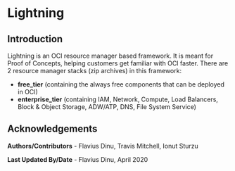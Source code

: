# Lightning

## Introduction
Lightning is an OCI resource manager based framework. It is meant for Proof of Concepts, helping customers get familiar with OCI faster.
There are 2 resource manager stacks (zip archives) in this framework: 
- **free_tier** (containing the always free components that can be deployed in OCI)
- **enterprise_tier** (containing IAM, Network, Compute, Load Balancers, Block & Object Storage, ADW/ATP, DNS, File System Service)

## Acknowledgements

**Authors/Contributors** - Flavius Dinu, Travis Mitchell, Ionut Sturzu

**Last Updated By/Date** - Flavius Dinu, April 2020
